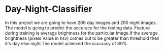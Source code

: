# Day-Night-Classifier
In this project we are going to have 200 day images and 200 night images. The model is going to predict the accuracy for the testing data .Feature during training is average brightness for the particular image.If the average brightness (pixels Value in hsv) comes out to be greater than threshold then it's day else night.The model achieved the accuracy of 80%  

